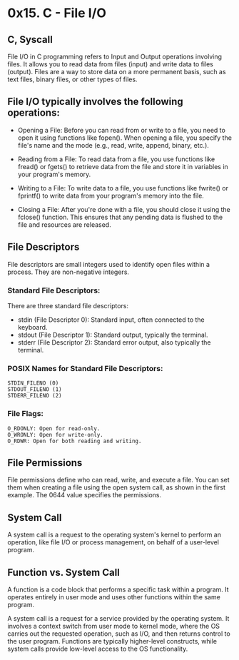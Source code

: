 # 0x15. C - File I/O
## C, Syscall

File I/O in C programming refers to Input and Output operations involving files. It allows you to read data from files (input) and write data to files (output). Files are a way to store data on a more permanent basis, such as text files, binary files, or other types of files.

## File I/O typically involves the following operations:

-	Opening a File: Before you can read from or write to a file, you need to open it using functions like fopen(). When opening a file, you specify the file's name and the mode (e.g., read, write, append, binary, etc.).

-	Reading from a File: To read data from a file, you use functions like fread() or fgets() to retrieve data from the file and store it in variables in your program's memory.

-	Writing to a File: To write data to a file, you use functions like fwrite() or fprintf() to write data from your program's memory into the file.

-	Closing a File: After you're done with a file, you should close it using the fclose() function. This ensures that any pending data is flushed to the file and resources are released.

## File Descriptors 
File descriptors are small integers used to identify open files within a process. They are non-negative integers.

### Standard File Descriptors: 
There are three standard file descriptors:

-	stdin (File Descriptor 0): Standard input, often connected to the keyboard.
-	stdout (File Descriptor 1): Standard output, typically the terminal.
-	stderr (File Descriptor 2): Standard error output, also typically the terminal.

### POSIX Names for Standard File Descriptors:

	STDIN_FILENO (0)
	STDOUT_FILENO (1)
	STDERR_FILENO (2)

### File Flags:

	O_RDONLY: Open for read-only.
	O_WRONLY: Open for write-only.
	O_RDWR: Open for both reading and writing.

## File Permissions 
File permissions define who can read, write, and execute a file. You can set them when creating a file using the open system call, as shown in the first example. The 0644 value specifies the permissions.

## System Call 
A system call is a request to the operating system's kernel to perform an operation, like file I/O or process management, on behalf of a user-level program.

## Function vs. System Call

A function is a code block that performs a specific task within a program. It operates entirely in user mode and uses other functions within the same program.

A system call is a request for a service provided by the operating system. It involves a context switch from user mode to kernel mode, where the OS carries out the requested operation, such as I/O, and then returns control to the user program. Functions are typically higher-level constructs, while system calls provide low-level access to the OS functionality.
